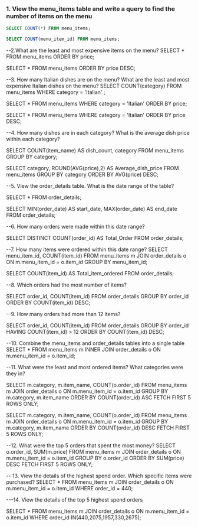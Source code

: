 ### 1. View the menu_items table and write a query to find the number of items on the menu

```sql
SELECT COUNT(*) FROM menu_items;

SELECT COUNT(menu_item_id) FROM menu_items;
```

--2.What are the least and most expensive items on the menu?
SELECT * FROM menu_items
ORDER BY price;

SELECT * FROM menu_items
ORDER BY price DESC;

--3. How many Italian dishes are on the menu? What are the least and most expensive Italian dishes on the menu?
SELECT COUNT(category) FROM menu_items
WHERE category = 'Italian'
;

SELECT * FROM menu_items
WHERE category = 'Italian'
ORDER BY price;

SELECT * FROM menu_items
WHERE category = 'Italian'
ORDER BY price DESC;

--4. How many dishes are in each category? What is the average dish price within each category?

SELECT COUNT(item_name) AS dish_count, category
FROM menu_items
GROUP BY category;

SELECT category, ROUND(AVG(price),2)  AS Average_dish_price FROM menu_items
GROUP  BY category
ORDER BY AVG(price) DESC;

--5. View the order_details table. What is the date range of the table?

SELECT * FROM order_details;

SELECT MIN(order_date) AS start_date, MAX(order_date) AS end_date FROM order_details;

--6. How many orders were made within this date range?

SELECT DISTINCT COUNT(order_id) AS Total_Order FROM order_details;

--7. How many items were ordered within this date range?
SELECT menu_item_id, COUNT(item_id)
FROM menu_items m
JOIN order_details o
ON m.menu_item_id = o.item_id
GROUP BY menu_item_id;

SELECT COUNT(item_id) AS Total_item_ordered
FROM order_details;

--8. Which orders had the most number of items?

SELECT order_id, COUNT(item_id)
FROM order_details
GROUP BY order_id
ORDER BY COUNT(item_id) DESC;


--9. How many orders had more than 12 items?

SELECT order_id, COUNT(item_id)
FROM order_details
GROUP BY order_id
HAVING COUNT(item_id) > 12
ORDER BY COUNT(item_id) DESC;

--10. Combine the menu_items and order_details tables into a single table
SELECT * FROM 
menu_items m
INNER JOIN order_details o
ON m.menu_item_id = o.item_id;

--11. What were the least and most ordered items? What categories were they in?

SELECT m.category, m.item_name, COUNT(o.order_id) 
FROM menu_items m
JOIN order_details o
ON m.menu_item_id = o.item_id
GROUP BY m.category, m.item_name
ORDER BY COUNT(order_id) ASC
FETCH FIRST 5 ROWS ONLY;

SELECT m.category, m.item_name, COUNT(o.order_id) 
FROM menu_items m
JOIN order_details o
ON m.menu_item_id = o.item_id
GROUP BY m.category, m.item_name
ORDER BY COUNT(order_id) DESC
FETCH FIRST 5 ROWS ONLY;


--12. What were the top 5 orders that spent the most money?
SELECT o.order_id, SUM(m.price)
FROM menu_items m
JOIN order_details o
ON m.menu_item_id = o.item_id
GROUP BY o.order_id 
ORDER BY SUM(price) DESC
FETCH FIRST 5 ROWS ONLY;

-- 13. View the details of the highest spend order. Which specific items were purchased?
SELECT *
FROM menu_items m
JOIN order_details o
ON m.menu_item_id = o.item_id
WHERE order_id = 440;


---14. View the details of the top 5 highest spend orders

SELECT *
FROM menu_items m
JOIN order_details o
ON m.menu_item_id = o.item_id
WHERE order_id IN(440,2075,1957,330,2675);
